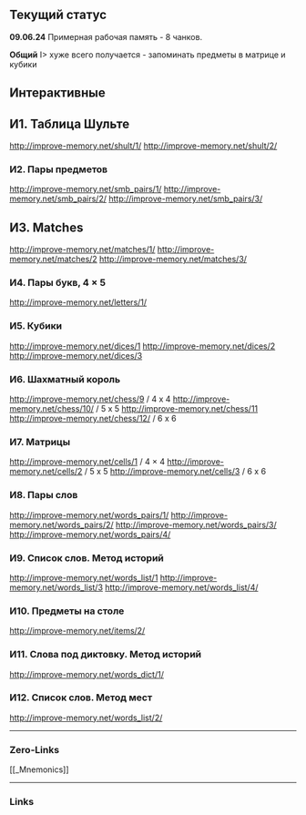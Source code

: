 ## Текущий статус
**09.06.24**
Примерная рабочая память - 8 чанков.

**Общий**
I> хуже всего получается - запоминать предметы в матрице и кубики

## Интерактивные
## И1. Таблица Шульте

http://improve-memory.net/shult/1/
http://improve-memory.net/shult/2/

### И2. Пары предметов
http://improve-memory.net/smb_pairs/1/
http://improve-memory.net/smb_pairs/2/
http://improve-memory.net/smb_pairs/3/

## И3. Matches
http://improve-memory.net/matches/1/
http://improve-memory.net/matches/2
http://improve-memory.net/matches/3/

### И4. Пары букв, 4 × 5
http://improve-memory.net/letters/1/

### И5. Кубики
http://improve-memory.net/dices/1
http://improve-memory.net/dices/2
http://improve-memory.net/dices/3
### И6. Шахматный король
http://improve-memory.net/chess/9 / 4 x 4
http://improve-memory.net/chess/10/ / 5 x 5
http://improve-memory.net/chess/11
http://improve-memory.net/chess/12/ / 6 x 6

### И7. Матрицы 
http://improve-memory.net/cells/1 / 4 × 4
http://improve-memory.net/cells/2 / 5 x 5
http://improve-memory.net/cells/3 / 6 x 6

### И8. Пары слов
http://improve-memory.net/words_pairs/1/
http://improve-memory.net/words_pairs/2/
http://improve-memory.net/words_pairs/3/
http://improve-memory.net/words_pairs/4/
### И9. Список слов. Метод историй
http://improve-memory.net/words_list/1
http://improve-memory.net/words_list/3
http://improve-memory.net/words_list/4/

### И10. Предметы на столе
http://improve-memory.net/items/2/

### И11. Слова под диктовку. Метод историй
http://improve-memory.net/words_dict/1/

### И12. Список слов. Метод мест
http://improve-memory.net/words_list/2/





____
### Zero-Links
[[_Mnemonics]]
____
### Links